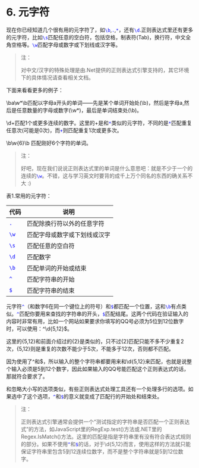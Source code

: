 # 6. 元字符

现在你已经知道几个很有用的元字符了，如<span style="color: blue;">`\b`</span>,<span style="color: blue;">`.`</span>,<span style="color: blue;">`*`</span>，还有<span style="color: blue;">`\d`</span>.正则表达式里还有更多的元字符，比如<span style="color: blue;">`\s`</span>匹配任意的空白符，包括空格，制表符(Tab)，换行符，中文全角空格等。<span style="color: blue;">`\w`</span>匹配字母或数字或下划线或汉字等。

> 注：
> 
> 对中文/汉字的特殊处理是由.Net提供的正则表达式引擎支持的，其它环境下的具体情况请查看相关文档。

下面来看看更多的例子：

\ba\w*\b匹配以字母a开头的单词——先是某个单词开始处(\b)，然后是字母a,然后是任意数量的字母或数字(\w*)，最后是单词结束处(\b)。

\d+匹配1个或更多连续的数字。这里的+是和<span style="color: blue;">`*`</span>类似的元字符，不同的是<span style="color: blue;">`*`</span>匹配重复任意次(可能是0次)，而<span style="color: blue;">`+`</span>则匹配重复1次或更多次。

\b\w{6}\b 匹配刚好6个字符的单词。

> 注：
> 
> 好吧，现在我们说说正则表达式里的单词是什么意思吧：就是不少于一个的连续的<span style="color: blue;">`\w`</span>。不错，这与学习英文时要背的成千上万个同名的东西的确关系不大 :)

表1.常用的元字符：

| 代码 | 说明 |
| -- | -- |
| <span style="color: blue;">`.`</span> | 匹配除换行符以外的任意字符 |
| <span style="color: blue;">`\w`</span> | 匹配字母或数字或下划线或汉字 |
| <span style="color: blue;">`\s`</span> | 匹配任意的空白符 |
| <span style="color: blue;">`\d`</span> | 匹配数字 |
| <span style="color: blue;">`\b`</span> | 匹配单词的开始或结束 |
| <span style="color: blue;">`^`</span> | 匹配字符串的开始 |
| <span style="color: blue;">`$`</span> | 匹配字符串的结束 |

元字符<span style="color: blue;">`^`</span>（和数字6在同一个键位上的符号）和<span style="color: blue;">`$`</span>都匹配一个位置，这和<span style="color: blue;">`\b`</span>有点类似。<span style="color: blue;">`^`</span>匹配你要用来查找的字符串的开头，<span style="color: blue;">`$`</span>匹配结尾。这两个代码在验证输入的内容时非常有用，比如一个网站如果要求你填写的QQ号必须为5位到12位数字时，可以使用：^\d{5,12}$。

这里的{5,12}和前面介绍过的{2}是类似的，只不过{2}匹配只能不多不少重复2次，{5,12}则是重复的次数不能少于5次，不能多于12次，否则都不匹配。

因为使用了^和$，所以输入的整个字符串都要用来和\d{5,12}来匹配，也就是说整个输入必须是5到12个数字，因此如果输入的QQ号能匹配这个正则表达式的话，那就符合要求了。

和忽略大小写的选项类似，有些正则表达式处理工具还有一个处理多行的选项。如果选中了这个选项，<span style="color: blue;">`^`</span>和<span style="color: blue;">`$`</span>的意义就变成了匹配行的开始处和结束处。

> 注：
> 
> 正则表达式引擎通常会提供一个“测试指定的字符串是否匹配一个正则表达式”的方法，如JavaScript里的RegExp.test()方法或.NET里的Regex.IsMatch()方法。这里的匹配是指是字符串里有没有符合表达式规则的部分。如果不使用<span style="color: blue;">`^`</span>和<span style="color: blue;">`$`</span>的话，对于\d{5,12}而言，使用这样的方法就只能保证字符串里包含5到12连续位数字，而不是整个字符串就是5到12位数字。